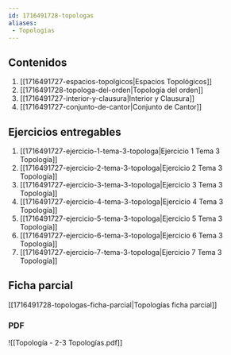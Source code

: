 ```yaml
---
id: 1716491728-topologas
aliases:
 - Topologías
---
```



## Contenidos

1. [[1716491727-espacios-topolgicos|Espacios Topológicos]]
2. [[1716491728-topologa-del-orden|Topología del orden]]
3. [[1716491727-interior-y-clausura|Interior y Clausura]]
4. [[1716491727-conjunto-de-cantor|Conjunto de Cantor]]

## Ejercicios entregables

1. [[1716491727-ejercicio-1-tema-3-topologa|Ejercicio 1 Tema 3 Topología]]
2. [[1716491727-ejercicio-2-tema-3-topologa|Ejercicio 2 Tema 3 Topología]]
3. [[1716491727-ejercicio-3-tema-3-topologa|Ejercicio 3 Tema 3 Topología]]
4. [[1716491727-ejercicio-4-tema-3-topologa|Ejercicio 4 Tema 3 Topología]]
5. [[1716491727-ejercicio-5-tema-3-topologa|Ejercicio 5 Tema 3 Topología]]
6. [[1716491727-ejercicio-6-tema-3-topologa|Ejercicio 6 Tema 3 Topología]]
7. [[1716491727-ejercicio-7-tema-3-topologa|Ejercicio 7 Tema 3 Topología]]

## Ficha parcial

[[1716491728-topologas-ficha-parcial|Topologías ficha parcial]]
### PDF

![[Topología - 2-3 Topologías.pdf]]